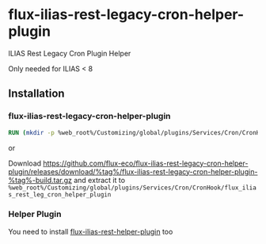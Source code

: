# flux-ilias-rest-legacy-cron-helper-plugin

ILIAS Rest Legacy Cron Plugin Helper

Only needed for ILIAS < 8

## Installation

### flux-ilias-rest-legacy-cron-helper-plugin

```dockerfile
RUN (mkdir -p %web_root%/Customizing/global/plugins/Services/Cron/CronHook/flux_ilias_rest_leg_cron_helper_plugin && cd %web_root%/Customizing/global/plugins/Services/Cron/CronHook/flux_ilias_rest_leg_cron_helper_plugin && wget -O - https://github.com/flux-eco/flux-ilias-rest-legacy-cron-helper-plugin/releases/download/%tag%/flux-ilias-rest-legacy-cron-helper-plugin-%tag%-build.tar.gz | tar -xz --strip-components=1)
```

or

Download https://github.com/flux-eco/flux-ilias-rest-legacy-cron-helper-plugin/releases/download/%tag%/flux-ilias-rest-legacy-cron-helper-plugin-%tag%-build.tar.gz and extract it to `%web_root%/Customizing/global/plugins/Services/Cron/CronHook/flux_ilias_rest_leg_cron_helper_plugin`

### Helper Plugin

You need to install [flux-ilias-rest-helper-plugin](https://github.com/flux-eco/flux-ilias-rest-helper-plugin) too
